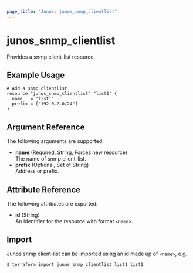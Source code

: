 ```yaml
---
page_title: "Junos: junos_snmp_clientlist"
---
```


# junos_snmp_clientlist

Provides a snmp client-list resource.

## Example Usage

```hcl
# Add a snmp clientlist
resource "junos_snmp_clientlist" "list1" {
  name   = "list1"
  prefix = ["192.0.2.0/24"]
}
```

## Argument Reference

The following arguments are supported:

- **name** (Required, String, Forces new resource)  
  The name of snmp client-list.
- **prefix** (Optional, Set of String)  
  Address or prefix.

## Attribute Reference

The following attributes are exported:

- **id** (String)  
  An identifier for the resource with format `<name>`.

## Import

Junos snmp client-list can be imported using an id made up of `<name>`, e.g.

```shell
$ terraform import junos_snmp_clientlist.list1 list1
```
